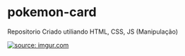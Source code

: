 # pokemon-card

Repositorio Criado utiliando HTML, CSS, JS (Manipulação)


<a href="https://imgur.com/Udg36pW"><img src="https://i.imgur.com/Udg36pW.png" title="source: imgur.com" /></a>

